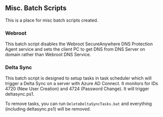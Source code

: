 ## Misc. Batch Scripts

This is a place for misc batch scripts created.

### Webroot

This batch script disables the Webroot SecureAnywhere DNS Protection Agent service and sets the client PC to get DNS from DNS Server on domain rather than Webroot DNS Service.

### Delta Sync

This batch script is designed to setup tasks in task scheduler which will trigger a Delta Sync on a server with Azure AD Connect. It monitors for IDs 4720 (New User Creation) and 4724 (Password Change). It will trigger deltasync.ps1.

To remove tasks, you can run ```DeleteDeltaSyncTasks.bat``` and everything (including deltasync.ps1) will be removed.
